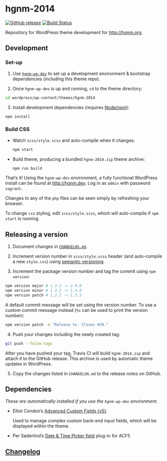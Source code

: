 # hgnm-2014

[![GitHub release](https://img.shields.io/github/release/hgnm/hgnm-2014.svg?maxAge=2592000)](https://github.com/HGNM/hgnm-2014/releases/latest) [![Build Status](https://travis-ci.org/HGNM/hgnm-2014.svg?branch=master)](https://travis-ci.org/HGNM/hgnm-2014)

Repository for WordPress theme development for <http://hgnm.org>.

## Development

### Set-up

1. Use [`hgnm-wp-dev`](https://github.com/HGNM/hgnm-wp-dev) to set up a development environment & bootstrap dependencies (including this theme repo).

2. Once `hgnm-wp-dev` is up and running, `cd` to the theme directory:
  ```sh
  cd wordpress/wp-content/themes/hgnm-2014
  ```

3. Install development dependencies (requires [Node/npm](https://nodejs.org/)):
  ```sh
  npm install
  ```

### Build CSS
- Watch `scss/style.scss` and auto-compile when it changes:

  ```sh
  npm start
  ```

- Build theme, producing a bundled `hgnm-2014.zip` theme archive:

    ```sh
    npm run build
    ```

That’s it! Using the `hgnm-wp-dev` environment, a fully functional WordPress install can be found at <http://hgnm.dev>. Log in as `admin` with password `vagrant`.

Changes to any of the `php` files can be seen simply by refreshing your browser.

To change `css` styling, edit `scss/style.scss`, which will auto-compile if `npm start` is running.

## Releasing a version

1. Document changes in [`CHANGELOG.md`](CHANGELOG.md).

2. Increment version number in `scss/style.scss` header (and auto-compile a new `style.css`) using [semantic versioning](http://semver.org/).

3. Increment the package version number and tag the commit using `npm version`:
  ```sh
  npm version major # 1.3.2 -> 2.0.0
  npm version minor # 1.3.2 -> 1.4.0
  npm version patch # 1.3.2 -> 1.3.3
  ```
  A default commit message will be set using the version number. To use a custom commit message instead (`%s` can be used to print the version number):
  ```sh
  npm version patch -m "Release %s. Closes #39."
  ```

4. Push your changes including the newly created tag:
  ```sh
  git push --folow-tags
  ```

  After you have pushed your tag, Travis CI will build `hgnm-2014.zip` and attach it to the GitHub release. This archive is used by automatic theme updates in WordPress.

5. Copy the changes listed in `CHANGELOG.md` to the release notes on GitHub.

## Dependencies

_These are automatically installed if you use the `hgnm-wp-dev` environment._

- Elliot Condon’s [Advanced Custom Fields {v5}](https://www.advancedcustomfields.com/pro/)

  Used to manage complex custom back-end input fields, which will be displayed within the theme.

- Per Søderlind’s [Date & Time Picker field](https://github.com/soderlind/acf-field-date-time-picker) plug-in for ACF5

## [Changelog](CHANGELOG.md)
